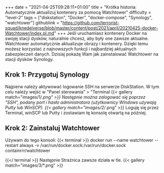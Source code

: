 +++
date = "2021-04-25T09:28:11+01:00"
title = "Krótka historia: Automatycznie aktualizuj kontenery za pomocą Watchtower"
difficulty = "level-2"
tags = ["diskstation", "Docker", "docker-compose", "Synology", "watchtower"]
githublink = "https://github.com/terrorist-squad/knedelverse/blob/master/content/post/2021/april/20210425-docker-Watchtower/index.pl.md"
+++
Jeśli uruchamiasz kontenery Docker na swojej stacji dysków, naturalnie chcesz, aby były one zawsze aktualne. Watchtower automatycznie aktualizuje obrazy i kontenery. Dzięki temu możesz korzystać z najnowszych funkcji i najbardziej aktualnych zabezpieczeń danych. Dzisiaj pokażę Wam jak zainstalować Watchtower na stacji dysków Synology.
## Krok 1: Przygotuj Synology
Najpierw należy aktywować logowanie SSH na serwerze DiskStation. W tym celu należy wejść w "Panel sterowania" > "Terminal
{{< gallery match="images/1/*.png" >}}
Następnie można zalogować się poprzez "SSH", podany port i hasło administratora (użytkownicy Windows używają Putty lub WinSCP).
{{< gallery match="images/2/*.png" >}}
Loguję się przez Terminal, winSCP lub Putty i zostawiam tę konsolę otwartą na później.
## Krok 2: Zainstaluj Watchtower
Używam do tego konsoli:
{{< terminal >}}
docker run --name watchtower --restart always -v /var/run/docker.sock:/var/run/docker.sock containrrr/watchtower

{{</ terminal >}}
Następnie Strażnica zawsze działa w tle.
{{< gallery match="images/3/*.png" >}}
